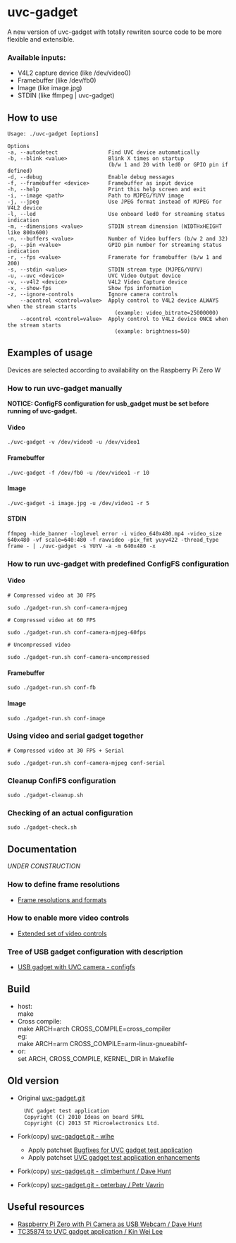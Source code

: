 # uvc-gadget

A new version of uvc-gadget with totally rewriten source code to be more flexible and extensible.

### Available inputs:
- V4L2 capture device (like /dev/video0)
- Framebuffer (like /dev/fb0)
- Image (like image.jpg)
- STDIN (like ffmpeg | uvc-gadget)

## How to use

    Usage: ./uvc-gadget [options]

    Options
    -a, --autodetect                Find UVC device automatically
    -b, --blink <value>             Blink X times on startup
                                    (b/w 1 and 20 with led0 or GPIO pin if defined)
    -d, --debug                     Enable debug messages
    -f, --framebuffer <device>      Framebuffer as input device
    -h, --help                      Print this help screen and exit
    -i, --image <path>              Path to MJPEG/YUYV image
    -j, --jpeg                      Use JPEG format instead of MJPEG for V4L2 device
    -l, --led                       Use onboard led0 for streaming status indication
    -m, --dimensions <value>        STDIN stream dimension (WIDTHxHEIGHT like 800x600)
    -n, --buffers <value>           Number of Video buffers (b/w 2 and 32)
    -p, --pin <value>               GPIO pin number for streaming status indication
    -r, --fps <value>               Framerate for framebuffer (b/w 1 and 200)
    -s, --stdin <value>             STDIN stream type (MJPEG/YUYV)
    -u, --uvc <device>              UVC Video Output device
    -v, --v4l2 <device>             V4L2 Video Capture device
    -x, --show-fps                  Show fps information
    -z, --ignore-controls           Ignore camera controls
        --acontrol <control=value>  Apply control to V4L2 device ALWAYS when the stream starts
                                      (example: video_bitrate=25000000)
        --ocontrol <control=value>  Apply control to V4L2 device ONCE when the stream starts
                                      (example: brightness=50)

## Examples of usage
Devices are selected according to availability on the Raspberry Pi Zero W

### How to run uvc-gadget manually
**NOTICE: ConfigFS configuration for usb_gadget must be set before running of uvc-gadget.**
#### Video
```
./uvc-gadget -v /dev/video0 -u /dev/video1
```

#### Framebuffer
```
./uvc-gadget -f /dev/fb0 -u /dev/video1 -r 10
```

#### Image
```
./uvc-gadget -i image.jpg -u /dev/video1 -r 5
```

#### STDIN
```
ffmpeg -hide_banner -loglevel error -i video_640x480.mp4 -video_size 640x480 -vf scale=640:480 -f rawvideo -pix_fmt yuyv422 -thread_type frame - | ./uvc-gadget -s YUYV -a -m 640x480 -x
```

### How to run uvc-gadget with predefined ConfigFS configuration

#### Video
```
# Compressed video at 30 FPS

sudo ./gadget-run.sh conf-camera-mjpeg

# Compressed video at 60 FPS

sudo ./gadget-run.sh conf-camera-mjpeg-60fps

# Uncompressed video

sudo ./gadget-run.sh conf-camera-uncompressed
```

#### Framebuffer
```
sudo ./gadget-run.sh conf-fb
```

#### Image
```
sudo ./gadget-run.sh conf-image
```

### Using video and serial gadget together
```
# Compressed video at 30 FPS + Serial

sudo ./gadget-run.sh conf-camera-mjpeg conf-serial
```

### Cleanup ConfiFS configuration
```
sudo ./gadget-cleanup.sh
```

### Checking of an actual configuration
```
sudo ./gadget-check.sh
```

## Documentation
*UNDER CONSTRUCTION*

### How to define frame resolutions
- [Frame resolutions and formats](doc/frame-resolution.md)

### How to enable more video controls
- [Extended set of video controls](doc/video-controls.md)

### Tree of USB gadget configuration with description
- [USB gadget with UVC camera - configfs](doc/configfs.md)

## Build  
- host:  
    make
- Cross compile:  
    make ARCH=arch CROSS_COMPILE=cross_compiler  
    eg:  
    make ARCH=arm CROSS_COMPILE=arm-linux-gnueabihf-  
- or:  
    set ARCH, CROSS_COMPILE, KERNEL_DIR in Makefile

## Old version
- Original [uvc-gadget.git](http://git.ideasonboard.org/uvc-gadget.git)

        UVC gadget test application
        Copyright (C) 2010 Ideas on board SPRL
        Copyright (C) 2013 ST Microelectronics Ltd.

- Fork(copy) [uvc-gadget.git - wlhe](https://github.com/wlhe/uvc-gadget)
    - Apply patchset [Bugfixes for UVC gadget test application](https://www.spinics.net/lists/linux-usb/msg99220.html)
    - Apply patchset [UVC gadget test application enhancements](https://www.spinics.net/lists/linux-usb/msg84376.html)

- Fork(copy) [uvc-gadget.git - climberhunt / Dave Hunt](https://github.com/climberhunt/uvc-gadget)

- Fork(copy) [uvc-gadget.git - peterbay / Petr Vavrin](https://github.com/peterbay/uvc-gadget)

## Useful resources
- [Raspberry Pi Zero with Pi Camera as USB Webcam / Dave Hunt](http://www.davidhunt.ie/raspberry-pi-zero-with-pi-camera-as-usb-webcam/)
- [TC35874 to UVC gadget application / Kin Wei Lee](https://github.com/kinweilee/v4l2-mmal-uvc)

